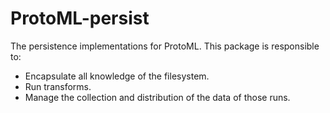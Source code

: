 ProtoML-persist
===============

The persistence implementations for ProtoML. This package is responsible to:
* Encapsulate all knowledge of the filesystem.
* Run transforms.
* Manage the collection and distribution of the data of those runs.
